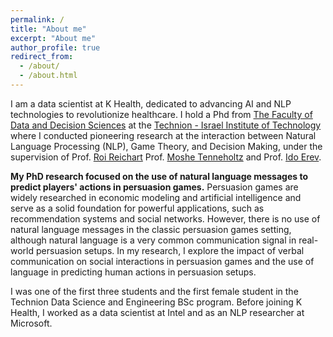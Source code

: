 ```yaml
---
permalink: /
title: "About me"
excerpt: "About me"
author_profile: true
redirect_from: 
  - /about/
  - /about.html
---
```


I am a data scientist at K Health, dedicated to advancing AI and NLP technologies to revolutionize healthcare. 
I hold a Phd from [The Faculty of Data and Decision Sciences](https://web.iem.technion.ac.il/site/) at the [Technion - Israel Institute of Technology](https://www.technion.ac.il/) where I conducted pioneering research at the interaction between Natural Language Processing (NLP), Game Theory, and Decision Making, under the supervision of Prof. [Roi Reichart](https://ie.technion.ac.il/~roiri/) Prof. [Moshe Tenneholtz](https://web.iem.technion.ac.il/site/academicstaff/moshe-tennenholtz/) and Prof. [Ido Erev](https://web.iem.technion.ac.il/site/academicstaff/ido-erev/).

**My PhD research focused on the use of natural language messages to predict players' actions in persuasion games.** Persuasion games are widely researched in economic modeling and artificial intelligence and serve as a solid foundation for powerful applications, such as recommendation systems and social networks. However, there is no use of natural language messages in the classic persuasion games setting, although natural language is a very common communication signal in real-world persuasion setups.
In my research, I explore the impact of verbal communication on social interactions in persuasion games and the use of language in predicting human actions in persuasion setups.

I was one of the first three students and the first female student in the Technion Data Science and Engineering BSc program. 
Before joining K Health, I worked as a data scientist at Intel and as an NLP researcher at Microsoft.
